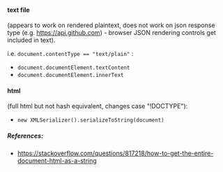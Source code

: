 #### text file 
(appears to work on rendered plaintext, does not work on json response type (e.g. https://api.github.com) - browser JSON rendering controls get included in text).

i.e. `document.contentType == "text/plain"` :

 - `document.documentElement.textContent`
 - `document.documentElement.innerText`

#### html 
(full html but not hash equivalent, changes case "!DOCTYPE"): 
 - `new XMLSerializer().serializeToString(document)`

##### References:
 - https://stackoverflow.com/questions/817218/how-to-get-the-entire-document-html-as-a-string
